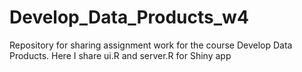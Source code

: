 # Develop_Data_Products_w4
Repository for sharing assignment work for the course Develop Data Products.
Here I share ui.R and server.R for Shiny app
